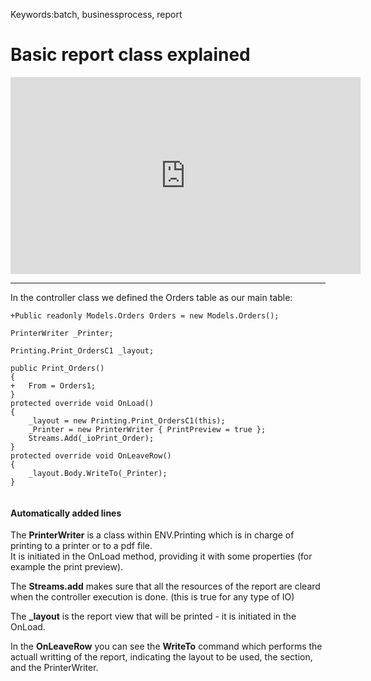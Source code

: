 ﻿Keywords:batch, businessprocess, report

# Basic report class explained

<iframe width="560" height="315" src="https://www.youtube.com/embed/UYy7R-_3RIk?list=PL1DEQjXG2xnLss44EgCJq1bAM-Blgf2jd" frameborder="0" allowfullscreen></iframe>  

---

In the controller class we defined the Orders table as our main table:
```csdiff
+Public readonly Models.Orders Orders = new Models.Orders();

PrinterWriter _Printer;

Printing.Print_OrdersC1 _layout;

public Print_Orders()
{
+   From = Orders1;
}
protected override void OnLoad()
{
    _layout = new Printing.Print_OrdersC1(this);
    _Printer = new PrinterWriter { PrintPreview = true };
    Streams.Add(_ioPrint_Order);
}
protected override void OnLeaveRow()
{
    _layout.Body.WriteTo(_Printer);
}


```

#### Automatically added lines
The **PrinterWriter** is a class within ENV.Printing which is in charge of printing to a printer or to a pdf file.  
It is initiated in the OnLoad method, providing it with some properties (for example the print preview).

The **Streams.add** makes sure that all the resources of the report are cleard when the controller execution is done.
(this is true for any type of IO)

The **_layout** is the report view that will be printed - it is initiated in the OnLoad.  

In the **OnLeaveRow** you can see the **WriteTo** command which performs the actuall writting of the report, indicating the layout to be used, the section, and the PrinterWriter.